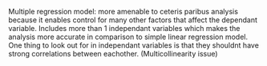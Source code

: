 Multiple regression model: more amenable to ceteris paribus analysis because it enables control for many other factors that affect the dependant variable. 
Includes more than 1 independant variables which makes the analysis more accurate in comparison to simple linear regression model. 
One thing to look out for in independant variables is that they shouldnt have strong correlations between eachother. (Multicollinearity issue)
